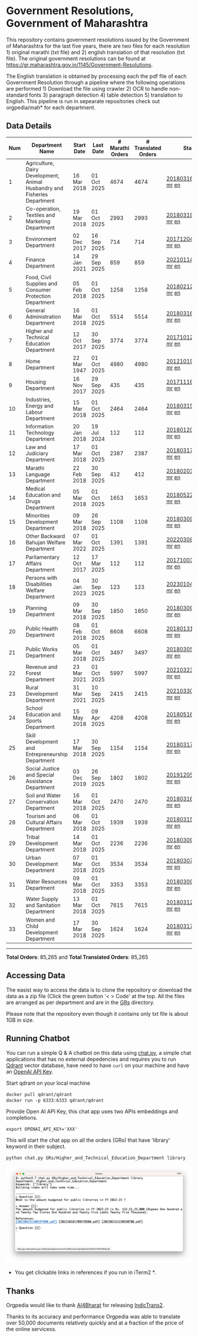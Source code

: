 # Government Resolutions, Government of Maharashtra

This repository contains government resolutions issued by the Government of Maharashtra for the last five years, there are two files for each resolution 1) original marathi (txt file) and 2) english translation of that resolution (txt file). The original government resolutions can be found at https://gr.maharashtra.gov.in/1145/Government-Resolutions.

The English translation is obtained by processing each the pdf file of each Government Resolution through a pipeline where the following operations are performed 1) Download the file using crawler 2) OCR to handle non-standard fonts 3) paragraph detection 4) table  detection 5) translation to English. This pipeline is run in sepearate repositories check out orgpedia/mah* for each department.


## Data Details

| Num | Department Name | Start Date | Last Date | # Marathi Orders | # Translated Orders | Starting Order | Last Order |
| --- | --------------- | ---------- | --------- | ---------------- | ------------------- | -------------- | ---------- |
| 1 | Agriculture, Dairy Development, Animal Husbandry and Fisheries Department | 16 Mar 2018 | 01 Oct 2025 | 4674 | 4674 | [201803161624182101.pdf](https://gr.maharashtra.gov.in/Site/Upload/Government%20Resolutions/English/201803161624182101.pdf) [mr](GRs/Agriculture,_Dairy_Development,_Animal_Husbandry_and_Fisheries_Department/201803161624182101.pdf.mr.txt) [en](GRs/Agriculture,_Dairy_Development,_Animal_Husbandry_and_Fisheries_Department/201803161624182101.pdf.en.txt) | [202510011706272401.pdf](https://gr.maharashtra.gov.in/Site/Upload/Government%20Resolutions/English/202510011706272401.pdf) [mr](GRs/Agriculture,_Dairy_Development,_Animal_Husbandry_and_Fisheries_Department/202510011706272401.pdf.mr.txt) [en](GRs/Agriculture,_Dairy_Development,_Animal_Husbandry_and_Fisheries_Department/202510011706272401.pdf.en.txt) |
| 2 | Co-operation, Textiles and Marketing Department | 19 Mar 2018 | 01 Oct 2025 | 2993 | 2993 | [201803191257576702.pdf](https://gr.maharashtra.gov.in/Site/Upload/Government%20Resolutions/English/201803191257576702.pdf) [mr](GRs/Co-operation,_Textiles_and_Marketing_Department/201803191257576702.pdf.mr.txt) [en](GRs/Co-operation,_Textiles_and_Marketing_Department/201803191257576702.pdf.en.txt) | [202510011431118202.pdf](https://gr.maharashtra.gov.in/Site/Upload/Government%20Resolutions/English/202510011431118202.pdf) [mr](GRs/Co-operation,_Textiles_and_Marketing_Department/202510011431118202.pdf.mr.txt) [en](GRs/Co-operation,_Textiles_and_Marketing_Department/202510011431118202.pdf.en.txt) |
| 3 | Environment Department | 02 Dec 2017 | 16 Sep 2025 | 714 | 714 | [201712041147216904.pdf](https://gr.maharashtra.gov.in/Site/Upload/Government%20Resolutions/English/201712041147216904.pdf) [mr](GRs/Environment_Department/201712041147216904.pdf.mr.txt) [en](GRs/Environment_Department/201712041147216904.pdf.en.txt) | [202509161454490904.pdf](https://gr.maharashtra.gov.in/Site/Upload/Government%20Resolutions/English/202509161454490904.pdf) [mr](GRs/Environment_Department/202509161454490904.pdf.mr.txt) [en](GRs/Environment_Department/202509161454490904.pdf.en.txt) |
| 4 | Finance Department | 14 Jan 2021 | 29 Sep 2025 | 859 | 859 | [202101141237329905.pdf](https://gr.maharashtra.gov.in/Site/Upload/Government%20Resolutions/English/202101141237329905.pdf) [mr](GRs/Finance_Department/202101141237329905.pdf.mr.txt) [en](GRs/Finance_Department/202101141237329905.pdf.en.txt) | [202509291441515605.pdf](https://gr.maharashtra.gov.in/Site/Upload/Government%20Resolutions/English/202509291441515605.pdf) [mr](GRs/Finance_Department/202509291441515605.pdf.mr.txt) [en](GRs/Finance_Department/202509291441515605.pdf.en.txt) |
| 5 | Food, Civil Supplies and Consumer Protection Department | 05 Feb 2018 | 01 Oct 2025 | 1258 | 1258 | [201802121244545806.pdf](https://gr.maharashtra.gov.in/Site/Upload/Government%20Resolutions/English/201802121244545806.pdf) [mr](GRs/Food,_Civil_Supplies_and_Consumer_Protection_Department/201802121244545806.pdf.mr.txt) [en](GRs/Food,_Civil_Supplies_and_Consumer_Protection_Department/201802121244545806.pdf.en.txt) | [202510011734587406.pdf](https://gr.maharashtra.gov.in/Site/Upload/Government%20Resolutions/English/202510011734587406.pdf) [mr](GRs/Food,_Civil_Supplies_and_Consumer_Protection_Department/202510011734587406.pdf.mr.txt) [en](GRs/Food,_Civil_Supplies_and_Consumer_Protection_Department/202510011734587406.pdf.en.txt) |
| 6 | General Administration Department | 16 Mar 2018 | 01 Oct 2025 | 5514 | 5514 | [201803161224022707.pdf](https://gr.maharashtra.gov.in/Site/Upload/Government%20Resolutions/English/201803161224022707.pdf) [mr](GRs/General_Administration_Department/201803161224022707.pdf.mr.txt) [en](GRs/General_Administration_Department/201803161224022707.pdf.en.txt) | [202510011659408107.pdf](https://gr.maharashtra.gov.in/Site/Upload/Government%20Resolutions/English/202510011659408107....pdf) [mr](GRs/General_Administration_Department/202510011659408107.pdf.mr.txt) [en](GRs/General_Administration_Department/202510011659408107.pdf.en.txt) |
| 7 | Higher and Technical Education Department | 12 Oct 2017 | 30 Sep 2025 | 3774 | 3774 | [201710121514029708.pdf](https://gr.maharashtra.gov.in/Site/Upload/Government%20Resolutions/English/201710121514029708.pdf) [mr](GRs/Higher_and_Technical_Education_Department/201710121514029708.pdf.mr.txt) [en](GRs/Higher_and_Technical_Education_Department/201710121514029708.pdf.en.txt) | [202509301818275008.pdf](https://gr.maharashtra.gov.in/Site/Upload/Government%20Resolutions/English/202509301818275008.pdf) [mr](GRs/Higher_and_Technical_Education_Department/202509301818275008.pdf.mr.txt) [en](GRs/Higher_and_Technical_Education_Department/202509301818275008.pdf.en.txt) |
| 8 | Home Department | 22 Mar 1947 | 01 Oct 2025 | 4980 | 4980 | [201210191648552129.pdf](https://gr.maharashtra.gov.in/Site/Upload/Government%20Resolutions/English/201210191648552129.pdf) [mr](GRs/Home_Department/201210191648552129.pdf.mr.txt) [en](GRs/Home_Department/201210191648552129.pdf.en.txt) | [202510011826398529.pdf](https://gr.maharashtra.gov.in/Site/Upload/Government%20Resolutions/English/202510011826398529.pdf) [mr](GRs/Home_Department/202510011826398529.pdf.mr.txt) [en](GRs/Home_Department/202510011826398529.pdf.en.txt) |
| 9 | Housing Department | 16 Nov 2017 | 29 Sep 2025 | 435 | 435 | [201711161447076609.pdf](https://gr.maharashtra.gov.in/Site/Upload/Government%20Resolutions/English/201711161447076609.pdf) [mr](GRs/Housing_Department/201711161447076609.pdf.mr.txt) [en](GRs/Housing_Department/201711161447076609.pdf.en.txt) | [202509291831276409.pdf](https://gr.maharashtra.gov.in/Site/Upload/Government%20Resolutions/English/202509291831276409.pdf) [mr](GRs/Housing_Department/202509291831276409.pdf.mr.txt) [en](GRs/Housing_Department/202509291831276409.pdf.en.txt) |
| 10 | Industries, Energy and Labour Department | 15 Mar 2018 | 01 Oct 2025 | 2464 | 2464 | [201803151204055010.pdf](https://gr.maharashtra.gov.in/Site/Upload/Government%20Resolutions/English/201803151204055010.pdf) [mr](GRs/Industries,_Energy_and_Labour_Department/201803151204055010.pdf.mr.txt) [en](GRs/Industries,_Energy_and_Labour_Department/201803151204055010.pdf.en.txt) | [202510011656530010.pdf](https://gr.maharashtra.gov.in/Site/Upload/Government%20Resolutions/English/202510011656530010.pdf) [mr](GRs/Industries,_Energy_and_Labour_Department/202510011656530010.pdf.mr.txt) [en](GRs/Industries,_Energy_and_Labour_Department/202510011656530010.pdf.en.txt) |
| 11 | Information Technology Department | 20 Jan 2018 | 19 Jul 2024 | 112 | 112 | [201801201843024511.pdf](https://gr.maharashtra.gov.in/Site/Upload/Government%20Resolutions/English/201801201843024511.pdf) [mr](GRs/Information_Technology_Department/201801201843024511.pdf.mr.txt) [en](GRs/Information_Technology_Department/201801201843024511.pdf.en.txt) | [202407191742379111.pdf](https://gr.maharashtra.gov.in/Site/Upload/Government%20Resolutions/English/202407191742379111.pdf) [mr](GRs/Information_Technology_Department/202407191742379111.pdf.mr.txt) [en](GRs/Information_Technology_Department/202407191742379111.pdf.en.txt) |
| 12 | Law and Judiciary Department | 17 Mar 2018 | 01 Oct 2025 | 2387 | 2387 | [201803171129290212.pdf](https://gr.maharashtra.gov.in/Site/Upload/Government%20Resolutions/English/201803171129290212.pdf) [mr](GRs/Law_and_Judiciary_Department/201803171129290212.pdf.mr.txt) [en](GRs/Law_and_Judiciary_Department/201803171129290212.pdf.en.txt) | [202510011611537812.pdf](https://gr.maharashtra.gov.in/Site/Upload/Government%20Resolutions/English/202510011611537812.pdf) [mr](GRs/Law_and_Judiciary_Department/202510011611537812.pdf.mr.txt) [en](GRs/Law_and_Judiciary_Department/202510011611537812.pdf.en.txt) |
| 13 | Marathi Language Department | 22 Feb 2018 | 30 Sep 2025 | 412 | 412 | [201802031549154233.pdf](https://gr.maharashtra.gov.in/Site/Upload/Government%20Resolutions/English/201802031549154233.pdf) [mr](GRs/Marathi_Language_Department/201802031549154233.pdf.mr.txt) [en](GRs/Marathi_Language_Department/201802031549154233.pdf.en.txt) | [202509301530344033.pdf](https://gr.maharashtra.gov.in/Site/Upload/Government%20Resolutions/English/202509301530344033.pdf) [mr](GRs/Marathi_Language_Department/202509301530344033.pdf.mr.txt) [en](GRs/Marathi_Language_Department/202509301530344033.pdf.en.txt) |
| 14 | Medical Education and Drugs Department | 05 Mar 2018 | 01 Oct 2025 | 1653 | 1653 | [201805221424292513.pdf](https://gr.maharashtra.gov.in/Site/Upload/Government%20Resolutions/English/201805221424292513.pdf) [mr](GRs/Medical_Education_and_Drugs_Department/201805221424292513.pdf.mr.txt) [en](GRs/Medical_Education_and_Drugs_Department/201805221424292513.pdf.en.txt) | [202510011037345113.pdf](https://gr.maharashtra.gov.in/Site/Upload/Government%20Resolutions/English/202510011037345113.pdf) [mr](GRs/Medical_Education_and_Drugs_Department/202510011037345113.pdf.mr.txt) [en](GRs/Medical_Education_and_Drugs_Department/202510011037345113.pdf.en.txt) |
| 15 | Minorities Development Department | 09 Mar 2018 | 26 Sep 2025 | 1108 | 1108 | [201803091218355314.pdf](https://gr.maharashtra.gov.in/Site/Upload/Government%20Resolutions/English/201803091218355314.pdf) [mr](GRs/Minorities_Development_Department/201803091218355314.pdf.mr.txt) [en](GRs/Minorities_Development_Department/201803091218355314.pdf.en.txt) | [202509261443581014.pdf](https://gr.maharashtra.gov.in/Site/Upload/Government%20Resolutions/English/202509261443581014.pdf) [mr](GRs/Minorities_Development_Department/202509261443581014.pdf.mr.txt) [en](GRs/Minorities_Development_Department/202509261443581014.pdf.en.txt) |
| 16 | Other Backward Bahujan Welfare Department | 07 Mar 2022 | 01 Oct 2025 | 1391 | 1391 | [202203081752439334.pdf](https://gr.maharashtra.gov.in/Site/Upload/Government%20Resolutions/English/202203081752439334.pdf) [mr](GRs/Other_Backward_Bahujan_Welfare_Department/202203081752439334.pdf.mr.txt) [en](GRs/Other_Backward_Bahujan_Welfare_Department/202203081752439334.pdf.en.txt) | [202510011759285434.pdf](https://gr.maharashtra.gov.in/Site/Upload/Government%20Resolutions/English/202510011759285434.pdf) [mr](GRs/Other_Backward_Bahujan_Welfare_Department/202510011759285434.pdf.mr.txt) [en](GRs/Other_Backward_Bahujan_Welfare_Department/202510011759285434.pdf.en.txt) |
| 17 | Parliamentary Affairs Department | 12 Oct 2017 | 17 Mar 2025 | 112 | 112 | [201710031642378615.pdf](https://gr.maharashtra.gov.in/Site/Upload/Government%20Resolutions/English/201710031642378615.pdf) [mr](GRs/Parliamentary_Affairs_Department/201710031642378615.pdf.mr.txt) [en](GRs/Parliamentary_Affairs_Department/201710031642378615.pdf.en.txt) | [202503171104518215.pdf](https://gr.maharashtra.gov.in/Site/Upload/Government%20Resolutions/English/202503171104518215.pdf) [mr](GRs/Parliamentary_Affairs_Department/202503171104518215.pdf.mr.txt) [en](GRs/Parliamentary_Affairs_Department/202503171104518215.pdf.en.txt) |
| 18 | Persons with Disabilities Welfare Department | 04 Jan 2023 | 30 Sep 2025 | 123 | 123 | [202301041906309635.pdf](https://gr.maharashtra.gov.in/Site/Upload/Government%20Resolutions/English/202301041906309635.pdf) [mr](GRs/Persons_with_Disabilities_Welfare_Department/202301041906309635.pdf.mr.txt) [en](GRs/Persons_with_Disabilities_Welfare_Department/202301041906309635.pdf.en.txt) | [202509301650547835.pdf](https://gr.maharashtra.gov.in/Site/Upload/Government%20Resolutions/English/202509301650547835.pdf) [mr](GRs/Persons_with_Disabilities_Welfare_Department/202509301650547835.pdf.mr.txt) [en](GRs/Persons_with_Disabilities_Welfare_Department/202509301650547835.pdf.en.txt) |
| 19 | Planning Department | 09 Mar 2018 | 30 Sep 2025 | 1850 | 1850 | [201803091441032716.pdf](https://gr.maharashtra.gov.in/Site/Upload/Government%20Resolutions/English/201803091441032716.pdf) [mr](GRs/Planning_Department/201803091441032716.pdf.mr.txt) [en](GRs/Planning_Department/201803091441032716.pdf.en.txt) | [202509301442194916.pdf](https://gr.maharashtra.gov.in/Site/Upload/Government%20Resolutions/English/202509301442194916.pdf) [mr](GRs/Planning_Department/202509301442194916.pdf.mr.txt) [en](GRs/Planning_Department/202509301442194916.pdf.en.txt) |
| 20 | Public Health Department | 08 Feb 2018 | 01 Oct 2025 | 6608 | 6608 | [201801311722275417.pdf](https://gr.maharashtra.gov.in/Site/Upload/Government%20Resolutions/English/201801311722275417.pdf) [mr](GRs/Public_Health_Department/201801311722275417.pdf.mr.txt) [en](GRs/Public_Health_Department/201801311722275417.pdf.en.txt) | [202510011220060117.pdf](https://gr.maharashtra.gov.in/Site/Upload/Government%20Resolutions/English/202510011220060117.pdf) [mr](GRs/Public_Health_Department/202510011220060117.pdf.mr.txt) [en](GRs/Public_Health_Department/202510011220060117.pdf.en.txt) |
| 21 | Public Works Department | 05 Mar 2018 | 01 Oct 2025 | 3497 | 3497 | [201803051515468118.pdf](https://gr.maharashtra.gov.in/Site/Upload/Government%20Resolutions/English/201803051515468118.pdf) [mr](GRs/Public_Works_Department/201803051515468118.pdf.mr.txt) [en](GRs/Public_Works_Department/201803051515468118.pdf.en.txt) | [202510011442412118.pdf](https://gr.maharashtra.gov.in/Site/Upload/Government%20Resolutions/English/202510011442412118.pdf) [mr](GRs/Public_Works_Department/202510011442412118.pdf.mr.txt) [en](GRs/Public_Works_Department/202510011442412118.pdf.en.txt) |
| 22 | Revenue and Forest Department | 23 Mar 2021 | 01 Oct 2025 | 5997 | 5997 | [202103231328393119.pdf](https://gr.maharashtra.gov.in/Site/Upload/Government%20Resolutions/English/202103231328393119.pdf) [mr](GRs/Revenue_and_Forest_Department/202103231328393119.pdf.mr.txt) [en](GRs/Revenue_and_Forest_Department/202103231328393119.pdf.en.txt) | [202510011829066419.pdf](https://gr.maharashtra.gov.in/Site/Upload/Government%20Resolutions/English/202510011829066419.pdf) [mr](GRs/Revenue_and_Forest_Department/202510011829066419.pdf.mr.txt) [en](GRs/Revenue_and_Forest_Department/202510011829066419.pdf.en.txt) |
| 23 | Rural Development Department | 31 Mar 2021 | 10 Sep 2025 | 2415 | 2415 | [202103301021181120.pdf](https://gr.maharashtra.gov.in/Site/Upload/Government%20Resolutions/English/202103301021181120.pdf) [mr](GRs/Rural_Development_Department/202103301021181120.pdf.mr.txt) [en](GRs/Rural_Development_Department/202103301021181120.pdf.en.txt) | [202509101416151320.pdf](https://gr.maharashtra.gov.in/Site/Upload/Government%20Resolutions/English/202509101416151320.pdf) [mr](GRs/Rural_Development_Department/202509101416151320.pdf.mr.txt) [en](GRs/Rural_Development_Department/202509101416151320.pdf.en.txt) |
| 24 | School Education and Sports Department | 15 May 2018 | 09 Apr 2025 | 4208 | 4208 | [201805161114241221.pdf](https://gr.maharashtra.gov.in/Site/Upload/Government%20Resolutions/English/201805161114241221.pdf) [mr](GRs/School_Education_and_Sports_Department/201805161114241221.pdf.mr.txt) [en](GRs/School_Education_and_Sports_Department/201805161114241221.pdf.en.txt) | [202504091555078221.pdf](https://gr.maharashtra.gov.in/Site/Upload/Government%20Resolutions/English/202504091555078221.pdf) [mr](GRs/School_Education_and_Sports_Department/202504091555078221.pdf.mr.txt) [en](GRs/School_Education_and_Sports_Department/202504091555078221.pdf.en.txt) |
| 25 | Skill Development and Entrepreneurship Department | 17 Mar 2018 | 30 Sep 2025 | 1154 | 1154 | [201803171322099003.pdf](https://gr.maharashtra.gov.in/Site/Upload/Government%20Resolutions/English/201803171322099003.pdf) [mr](GRs/Skill_Development_and_Entrepreneurship_Department/201803171322099003.pdf.mr.txt) [en](GRs/Skill_Development_and_Entrepreneurship_Department/201803171322099003.pdf.en.txt) | [202509301812091203.pdf](https://gr.maharashtra.gov.in/Site/Upload/Government%20Resolutions/English/202509301812091203.pdf) [mr](GRs/Skill_Development_and_Entrepreneurship_Department/202509301812091203.pdf.mr.txt) [en](GRs/Skill_Development_and_Entrepreneurship_Department/202509301812091203.pdf.en.txt) |
| 26 | Social Justice and Special Assistance Department | 03 Dec 2019 | 26 Sep 2025 | 1802 | 1802 | [201912051107011622.pdf](https://gr.maharashtra.gov.in/Site/Upload/Government%20Resolutions/English/201912051107011622.pdf) [mr](GRs/Social_Justice_and_Special_Assistance_Department/201912051107011622.pdf.mr.txt) [en](GRs/Social_Justice_and_Special_Assistance_Department/201912051107011622.pdf.en.txt) | [202509261731441822.pdf](https://gr.maharashtra.gov.in/Site/Upload/Government%20Resolutions/English/202509261731441822.pdf) [mr](GRs/Social_Justice_and_Special_Assistance_Department/202509261731441822.pdf.mr.txt) [en](GRs/Social_Justice_and_Special_Assistance_Department/202509261731441822.pdf.en.txt) |
| 27 | Soil and Water Conservation Department | 16 Mar 2018 | 01 Oct 2025 | 2470 | 2470 | [201803161247582426.pdf](https://gr.maharashtra.gov.in/Site/Upload/Government%20Resolutions/English/201803161247582426.pdf) [mr](GRs/Soil_and_Water_Conservation_Department/201803161247582426.pdf.mr.txt) [en](GRs/Soil_and_Water_Conservation_Department/201803161247582426.pdf.en.txt) | [202510011831449426.pdf](https://gr.maharashtra.gov.in/Site/Upload/Government%20Resolutions/English/202510011831449426.pdf) [mr](GRs/Soil_and_Water_Conservation_Department/202510011831449426.pdf.mr.txt) [en](GRs/Soil_and_Water_Conservation_Department/202510011831449426.pdf.en.txt) |
| 28 | Tourism and Cultural Affairs Department | 06 Mar 2018 | 01 Oct 2025 | 1939 | 1939 | [201803151055091823.pdf](https://gr.maharashtra.gov.in/Site/Upload/Government%20Resolutions/English/201803151055091823.pdf) [mr](GRs/Tourism_and_Cultural_Affairs_Department/201803151055091823.pdf.mr.txt) [en](GRs/Tourism_and_Cultural_Affairs_Department/201803151055091823.pdf.en.txt) | [202510011801432323.pdf](https://gr.maharashtra.gov.in/Site/Upload/Government%20Resolutions/English/202510011801432323.pdf) [mr](GRs/Tourism_and_Cultural_Affairs_Department/202510011801432323.pdf.mr.txt) [en](GRs/Tourism_and_Cultural_Affairs_Department/202510011801432323.pdf.en.txt) |
| 29 | Tribal Development Department | 14 Mar 2018 | 01 Oct 2025 | 2236 | 2236 | [201803091105184924.pdf](https://gr.maharashtra.gov.in/Site/Upload/Government%20Resolutions/English/201803091105184924.pdf) [mr](GRs/Tribal_Development_Department/201803091105184924.pdf.mr.txt) [en](GRs/Tribal_Development_Department/201803091105184924.pdf.en.txt) | [202510011816447024.pdf](https://gr.maharashtra.gov.in/Site/Upload/Government%20Resolutions/English/202510011816447024.pdf) [mr](GRs/Tribal_Development_Department/202510011816447024.pdf.mr.txt) [en](GRs/Tribal_Development_Department/202510011816447024.pdf.en.txt) |
| 30 | Urban Development Department | 07 Mar 2018 | 01 Oct 2025 | 3534 | 3534 | [201803071203178325.pdf](https://gr.maharashtra.gov.in/Site/Upload/Government%20Resolutions/English/201803071203178325.pdf) [mr](GRs/Urban_Development_Department/201803071203178325.pdf.mr.txt) [en](GRs/Urban_Development_Department/201803071203178325.pdf.en.txt) | [202510011320196825.pdf](https://gr.maharashtra.gov.in/Site/Upload/Government%20Resolutions/English/202510011320196825.pdf) [mr](GRs/Urban_Development_Department/202510011320196825.pdf.mr.txt) [en](GRs/Urban_Development_Department/202510011320196825.pdf.en.txt) |
| 31 | Water Resources Department | 09 Mar 2018 | 01 Oct 2025 | 3353 | 3353 | [201803091034435527.pdf](https://gr.maharashtra.gov.in/Site/Upload/Government%20Resolutions/English/201803091034435527.pdf) [mr](GRs/Water_Resources_Department/201803091034435527.pdf.mr.txt) [en](GRs/Water_Resources_Department/201803091034435527.pdf.en.txt) | [202510011743030827.pdf](https://gr.maharashtra.gov.in/Site/Upload/Government%20Resolutions/English/202510011743030827.pdf) [mr](GRs/Water_Resources_Department/202510011743030827.pdf.mr.txt) [en](GRs/Water_Resources_Department/202510011743030827.pdf.en.txt) |
| 32 | Water Supply and Sanitation Department | 13 Mar 2018 | 01 Oct 2025 | 7615 | 7615 | [201803121414108428.pdf](https://gr.maharashtra.gov.in/Site/Upload/Government%20Resolutions/English/201803121414108428.pdf) [mr](GRs/Water_Supply_and_Sanitation_Department/201803121414108428.pdf.mr.txt) [en](GRs/Water_Supply_and_Sanitation_Department/201803121414108428.pdf.en.txt) | [202510011244145228.pdf](https://gr.maharashtra.gov.in/Site/Upload/Government%20Resolutions/English/202510011244145228.pdf) [mr](GRs/Water_Supply_and_Sanitation_Department/202510011244145228.pdf.mr.txt) [en](GRs/Water_Supply_and_Sanitation_Department/202510011244145228.pdf.en.txt) |
| 33 | Women and Child Development Department | 17 Mar 2018 | 30 Sep 2025 | 1624 | 1624 | [201803171539444330.pdf](https://gr.maharashtra.gov.in/Site/Upload/Government%20Resolutions/English/201803171539444330.pdf) [mr](GRs/Women_and_Child_Development_Department/201803171539444330.pdf.mr.txt) [en](GRs/Women_and_Child_Development_Department/201803171539444330.pdf.en.txt) | [202509301235073030.pdf](https://gr.maharashtra.gov.in/Site/Upload/Government%20Resolutions/English/202509301235073030.pdf) [mr](GRs/Women_and_Child_Development_Department/202509301235073030.pdf.mr.txt) [en](GRs/Women_and_Child_Development_Department/202509301235073030.pdf.en.txt) |
----------------------------------------------------------------------------------------------------

**Total Orders**: 85,265 and **Total Translated Orders**: 85,265
## Accessing Data

The easist way to access the data is to clone the repository or download the data as a zip file (Click the green button '< > Code' at the top. All the files are arranged as per department and are in the [GRs](GRs) directory.

Please note that the repository even though it contains only txt file is about 1GB in size.

## Running Chatbot

You can run a simple Q & A chatbot on this data using [chat.py](chat.py), a simple chat applications that has no external depedencies and requires you to run [Qdrant](https://qdrant.tech/) vector database, have need to have `curl` on your machine and have an [OpenAI API Key](https://help.openai.com/en/articles/4936850-where-do-i-find-my-secret-api-key).

Start qdrant on your local machine
```shell
docker pull qdrant/qdrant
docker run -p 6333:6333 qdrant/qdrant
```

Provide Open AI API Key, this chat app uses two APIs embeddings and completions.
```shell
export OPENAI_API_KEY='XXX'
```

This will start the chat app on all the orders (GRs) that have 'library' keyword in their subject.

```shell
python chat.py GRs/Higher_and_Technical_Education_Department library
```

![screenshot of running chat.py](screenshot.png)

* You get clickable links in references if you run in iTerm2 *.

## Thanks

Orgpedia would like to thank [AI4Bharat](https://ai4bharat.iitm.ac.in/) for releasing [IndicTrans2](https://github.com/AI4Bharat/IndicTrans2).

Thanks to its accuracy and performance Orgpedia was able to translate over 50,000 documents relatively quickly and at a fraction of the price of the online servicess.


